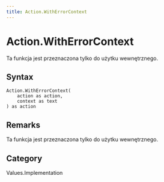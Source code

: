 ```yaml
---
title: Action.WithErrorContext
---
```


# Action.WithErrorContext


Ta funkcja jest przeznaczona tylko do użytku wewnętrznego.


## Syntax

```powerquery
Action.WithErrorContext(
    action as action,
    context as text
) as action
```


## Remarks

Ta funkcja jest przeznaczona tylko do użytku wewnętrznego.



## Category
Values.Implementation
